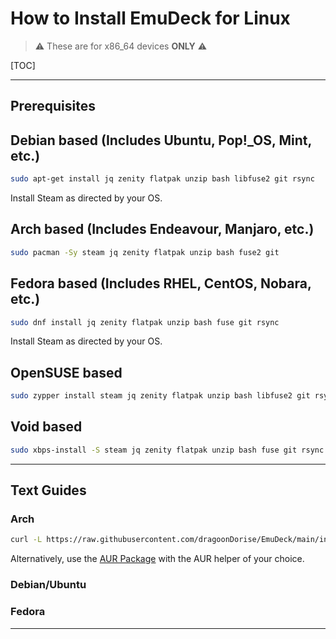 # How to Install EmuDeck for Linux

> ⚠️ These are for x86_64 devices **ONLY** ⚠️

[TOC]

***

## Prerequisites 

## Debian based (Includes Ubuntu, Pop!_OS, Mint, etc.)

```sh
sudo apt-get install jq zenity flatpak unzip bash libfuse2 git rsync
```

Install Steam as directed by your OS.

## Arch based (Includes Endeavour, Manjaro, etc.)

```sh
sudo pacman -Sy steam jq zenity flatpak unzip bash fuse2 git
```

## Fedora based (Includes RHEL, CentOS, Nobara, etc.)

```sh
sudo dnf install jq zenity flatpak unzip bash fuse git rsync
```

Install Steam as directed by your OS.

## OpenSUSE based

```sh
sudo zypper install steam jq zenity flatpak unzip bash libfuse2 git rsync
```

## Void based

```sh
sudo xbps-install -S steam jq zenity flatpak unzip bash fuse git rsync
```

***

## Text Guides

### Arch

```sh
curl -L https://raw.githubusercontent.com/dragoonDorise/EmuDeck/main/install.sh | bash
```

Alternatively, use the [AUR Package](https://aur.archlinux.org/packages/emudeck) with the AUR helper of your choice.

### Debian/Ubuntu

### Fedora


***
